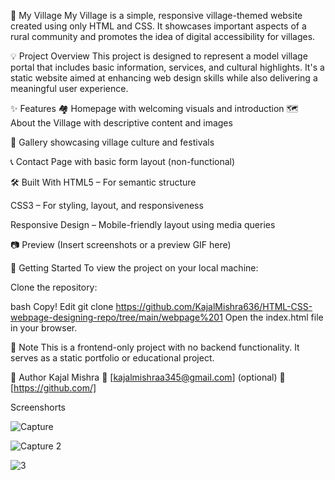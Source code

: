 🌾 My Village
My Village is a simple, responsive village-themed website created using only HTML and CSS. It showcases important aspects of a rural community and promotes the idea of digital accessibility for villages.

💡 Project Overview
This project is designed to represent a model village portal that includes basic information, services, and cultural highlights. It's a static website aimed at enhancing web design skills while also delivering a meaningful user experience.

✨ Features
🏘️ Homepage with welcoming visuals and introduction
🗺️ About the Village with descriptive content and images

📸 Gallery showcasing village culture and festivals

📞 Contact Page with basic form layout (non-functional)

🛠️ Built With
HTML5 – For semantic structure

CSS3 – For styling, layout, and responsiveness

Responsive Design – Mobile-friendly layout using media queries

📷 Preview
(Insert screenshots or a preview GIF here)

📁 Getting Started
To view the project on your local machine:

Clone the repository:

bash
Copy!
Edit
git clone https://github.com/KajalMishra636/HTML-CSS-webpage-designing-repo/tree/main/webpage%201
Open the index.html file in your browser.

📌 Note
This is a frontend-only project with no backend functionality. It serves as a static portfolio or educational project.

🙌 Author
Kajal Mishra
📧 [kajalmishraa345@gmail.com] (optional)
🔗 [https://github.com/]


Screenshorts


![Capture](https://github.com/user-attachments/assets/02a3b83a-f126-4a54-a34b-3f734204870d)


![Capture 2](https://github.com/user-attachments/assets/9ecb87fb-e241-4fe7-bb5d-94e63a4b0bed)



![3](https://github.com/user-attachments/assets/6b884302-7a99-4cad-9edc-40d771434bca)
